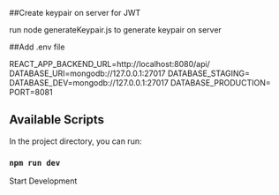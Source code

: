 ##Create keypair on server for JWT

run node generateKeypair.js to generate keypair on server

##Add .env file

REACT_APP_BACKEND_URL=http://localhost:8080/api/
DATABASE_URI=mongodb://127.0.0.1:27017
DATABASE_STAGING=
DATABASE_DEV=mongodb://127.0.0.1:27017
DATABASE_PRODUCTION=
PORT=8081

## Available Scripts

In the project directory, you can run:

### `npm run dev`
Start Development

 